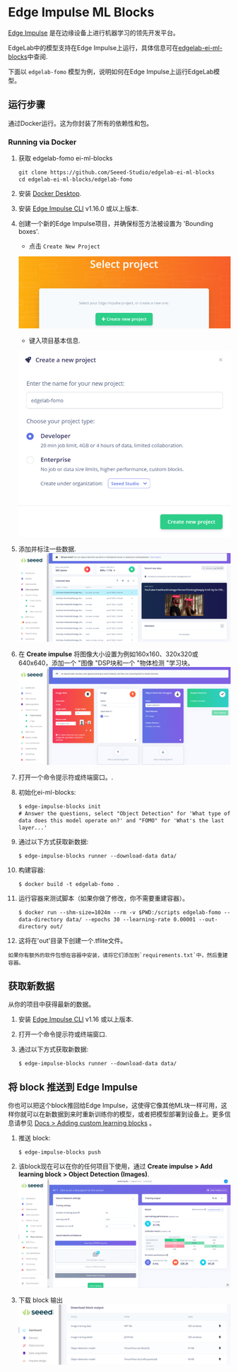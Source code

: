 # Edge Impulse ML Blocks

[Edge Impulse](https://www.edgeimpulse.com/) 是在边缘设备上进行机器学习的领先开发平台。

EdgeLab中的模型支持在Edge Impulse上运行，具体信息可在[edgelab-ei-ml-blocks](https://github.com/Seeed-Studio/edgelab-ei-ml-blocks)中查阅.

下面以 `edgelab-fomo` 模型为例，说明如何在Edge Impulse上运行EdgeLab模型。

## 运行步骤

通过Docker运行。这为你封装了所有的依赖性和包。

### Running via Docker
1. 获取 edgelab-fomo ei-ml-blocks
    ```
    git clone https://github.com/Seeed-Studio/edgelab-ei-ml-blocks
    cd edgelab-ei-ml-blocks/edgelab-fomo
    ```
2. 安装 [Docker Desktop](https://www.docker.com/products/docker-desktop/).
3. 安装 [Edge Impulse CLI](https://docs.edgeimpulse.com/docs/edge-impulse-cli/cli-installation) v1.16.0 或以上版本.
4. 创建一个新的Edge Impulse项目，并确保标签方法被设置为 'Bounding boxes'.
    - 点击 `Create New Project`

    ![create-project-1](../../_static/images/ei-ml-blocks-create-project.png)
    - 键入项目基本信息.

    ![create-project-2](../../_static/images/ei-ml-blocks-create-project2.png)

5. 添加并标注一些数据.
![dataset](../../_static/images/ei-ml-blocks-dataset.png)
6. 在 **Create impulse** 将图像大小设置为例如160x160、320x320或640x640，添加一个 "图像 "DSP块和一个 "物体检测 "学习块。
![dataset](../../_static/images/ei-ml-blocks-design.png)
7. 打开一个命令提示符或终端窗口。.
8. 初始化ei-ml-blocks:

    ```
    $ edge-impulse-blocks init
    # Answer the questions, select "Object Detection" for 'What type of data does this model operate on?' and "FOMO" for 'What's the last layer...'
    ```

9. 通过以下方式获取新数据:

    ```
    $ edge-impulse-blocks runner --download-data data/
    ```

10. 构建容器:

    ```
    $ docker build -t edgelab-fomo .
    ```

11. 运行容器来测试脚本（如果你做了修改，你不需要重建容器）。

    ```
    $ docker run --shm-size=1024m --rm -v $PWD:/scripts edgelab-fomo --data-directory data/ --epochs 30 --learning-rate 0.00001 --out-directory out/
    ```

12. 这将在'out'目录下创建一个.tflite文件。

```{note}
如果你有额外的软件包想在容器中安装，请将它们添加到`requirements.txt`中，然后重建容器。
```
## 获取新数据

从你的项目中获得最新的数据。

1. 安装 [Edge Impulse CLI](https://docs.edgeimpulse.com/docs/edge-impulse-cli/cli-installation) v1.16 或以上版本.
2. 打开一个命令提示符或终端窗口.
3. 通过以下方式获取新数据:

    ```
    $ edge-impulse-blocks runner --download-data data/
    ```

## 将 block 推送到  Edge Impulse

你也可以把这个block推回给Edge Impulse，这使得它像其他ML块一样可用，这样你就可以在新数据到来时重新训练你的模型，或者把模型部署到设备上。更多信息请参见 [Docs > Adding custom learning blocks](https://docs.edgeimpulse.com/docs/edge-impulse-studio/organizations/adding-custom-transfer-learning-models) 。

1. 推送 block:

    ```
    $ edge-impulse-blocks push
    ```

2. 该block现在可以在你的任何项目下使用，通过  **Create impulse > Add learning block > Object Detection (Images)**.
![object-detection](../../_static/images/ei-ml-blocks-obj-det.png)

3. 下载 block 输出
![dl](../../_static/images/ei-ml-blocks-dl.png)
